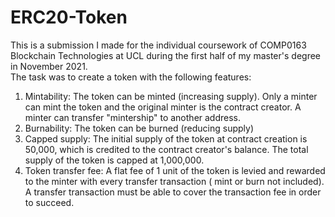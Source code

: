# ERC20-Token
This is a submission I made for the individual coursework of COMP0163 Blockchain Technologies at UCL during the first half of my master's degree in November 2021. \
The task was to create a token with the following features:
1. Mintability: The token can be minted (increasing supply). Only a minter can mint the token and the original minter is the contract creator. A minter can transfer "mintership" to another address.
2. Burnability: The token can be burned (reducing supply)
3. Capped supply: The initial supply of the token at contract creation is 50,000, which is credited to the contract creator's balance. The total supply of the token is capped at 1,000,000.
4. Token transfer fee: A flat fee of 1 unit of the token is levied and rewarded to the minter with every transfer transaction ( mint or burn not included). A transfer transaction must be able to cover the transaction fee in order to succeed.
